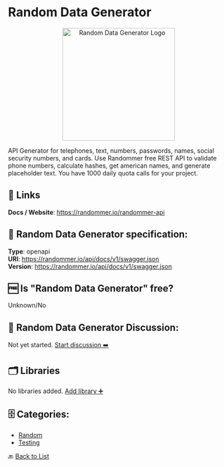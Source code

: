 # Random Data Generator
<p align="center">
    <img width="256" src="https://raw.githubusercontent.com/apis-list/apis-list/main/apis/random-data-generator/logo_256x256.png" alt="Random Data Generator Logo"/>
</p>
API Generator for telephones, text, numbers, passwords, names, social security numbers, and cards. Use Randommer free REST API to validate phone numbers, calculate hashes, get american names, and generate placeholder text. You have 1000 daily quota calls for your project.

##  🔗 Links
**Docs / Website**: https://randommer.io/randommer-api

## 🧬 Random Data Generator specification:
**Type**: openapi  
**URI**: https://randommer.io/api/docs/v1/swagger.json  
**Version**: https://randommer.io/api/docs/v1/swagger.json

## 🆓 Is "Random Data Generator" free?
Unknown/No  

## 💬 Random Data Generator Discussion:
Not yet started. [Start discussion ➡️](https://github.com/apis-list/apis-list/discussions/new)

## 🗂️ Libraries
No libraries added. [Add library ➕](https://github.com/apis-list/apis-list/edit/main/apis-list.yaml)    

## 🗄️ Categories:
- [Random](https://github.com/apis-list/apis-list#random-)
- [Testing](https://github.com/apis-list/apis-list#testing-)

🔙  [Back to List](https://github.com/apis-list/apis-list)
